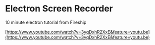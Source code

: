 # Electron Screen Recorder

10 minute electron tutorial from Fireship

[https://www.youtube.com/watch?v=3yqDxhR2XxE&feature=youtu.be](https://www.youtube.com/watch?v=3yqDxhR2XxE&feature=youtu.be)